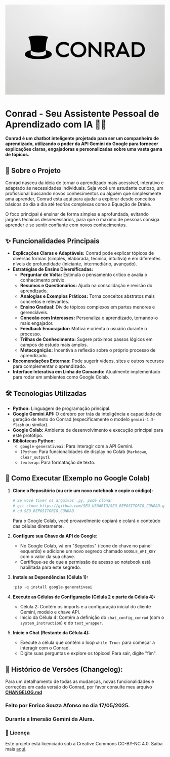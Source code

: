 <p align="center">
  <img src="Conrad_Logo.jpg" alt="Logo do Conrad" width="700"/>
</p>

# Conrad - Seu Assistente Pessoal de Aprendizado com IA 🧠✨

**Conrad é um chatbot inteligente projetado para ser um companheiro de aprendizado, utilizando o poder da API Gemini do Google para fornecer explicações claras, engajadoras e personalizadas sobre uma vasta gama de tópicos.**

## 🎯 Sobre o Projeto

Conrad nasceu da ideia de tornar o aprendizado mais acessível, interativo e adaptado às necessidades individuais. Seja você um estudante curioso, um profissional buscando novos conhecimentos ou alguém que simplesmente ama aprender, Conrad está aqui para ajudar a explorar desde conceitos básicos do dia a dia até teorias complexas como a Equação de Drake.

O foco principal é ensinar de forma simples e aprofundada, evitando jargões técnicos desnecessários, para que o máximo de pessoas consiga aprender e se sentir confiante com novos conhecimentos.

## ✨ Funcionalidades Principais

*   **Explicações Claras e Adaptáveis:** Conrad pode explicar tópicos de diversas formas (simples, elaborada, técnica, intuitiva) e em diferentes níveis de profundidade (iniciante, intermediário, avançado).
*   **Estratégias de Ensino Diversificadas:**
    *   **Perguntar de Volta:** Estimula o pensamento crítico e avalia o conhecimento prévio.
    *   **Resumos e Questionários:** Ajuda na consolidação e revisão do aprendizado.
    *   **Analogias e Exemplos Práticos:** Torna conceitos abstratos mais concretos e relevantes.
    *   **Ensino Gradual:** Divide tópicos complexos em partes menores e gerenciáveis.
    *   **Conexão com Interesses:** Personaliza o aprendizado, tornando-o mais engajador.
    *   **Feedback Encorajador:** Motiva e orienta o usuário durante o processo.
    *   **Trilhas de Conhecimento:** Sugere próximos passos lógicos em campos de estudo mais amplos.
    *   **Metacognição:** Incentiva a reflexão sobre o próprio processo de aprendizado.
*   **Recomendações Externas:** Pode sugerir vídeos, sites e outros recursos para complementar o aprendizado.
*   **Interface Interativa em Linha de Comando:** Atualmente implementado para rodar em ambientes como Google Colab.

## 🛠️ Tecnologias Utilizadas

*   **Python:** Linguagem de programação principal.
*   **Google Gemini API:** O cérebro por trás da inteligência e capacidade de geração de texto do Conrad (especificamente o modelo `gemini-1.5-flash` ou similar).
*   **Google Colab:** Ambiente de desenvolvimento e execução principal para este protótipo.
*   **Bibliotecas Python:**
    *   `google-generativeai`: Para interagir com a API Gemini.
    *   `IPython`: Para funcionalidades de display no Colab (`Markdown`, `clear_output`).
    *   `textwrap`: Para formatação de texto.

## 🚀 Como Executar (Exemplo no Google Colab)

1.  **Clone o Repositório (ou crie um novo notebook e copie o código):**
    ```bash
    # Se você tiver os arquivos .py, pode clonar
    # git clone https://github.com/SEU_USUARIO/SEU_REPOSITORIO_CONRAD.git
    # cd SEU_REPOSITORIO_CONRAD
    ```
    Para o Google Colab, você provavelmente copiará e colará o conteúdo das células diretamente.

2.  **Configure sua Chave da API do Google:**
    *   No Google Colab, vá em "Segredos" (ícone de chave no painel esquerdo) e adicione um novo segredo chamado `GOOGLE_API_KEY` com o valor da sua chave.
    *   Certifique-se de que a permissão de acesso ao notebook está habilitada para este segredo.

3.  **Instale as Dependências (Célula 1):**
    ```python
    !pip -q install google-generativeai
    ```

4.  **Execute as Células de Configuração (Célula 2 e parte da Célula 4):**
    *   Célula 2: Contém os imports e a configuração inicial do cliente Gemini, modelo e chave API.
    *   Início da Célula 4: Contém a definição do `chat_config_conrad` (com o `system_instruction`) e do `text_wrapper`.

5.  **Inicie o Chat (Restante da Célula 4):**
    *   Execute a célula que contém o loop `while True:` para começar a interagir com o Conrad.
    *   Digite suas perguntas e explore os tópicos! Para sair, digite "fim".
  
## 📜 **Histórico de Versões (Changelog):**

Para um detalhamento de todas as mudanças, novas funcionalidades e correções em cada versão do Conrad, 
por favor consulte meu arquivo [**CHANGELOG.md**](CHANGELOG.md)

### Feito por Enrico Souza Afonso no dia 17/05/2025.
### Durante a Imersão Gemini da Alura.

### 📄 Licença
Este projeto está licenciado sob a Creative Commons CC-BY-NC 4.0. Saiba mais [aqui](https://creativecommons.org/licenses/by-nc/4.0/).

